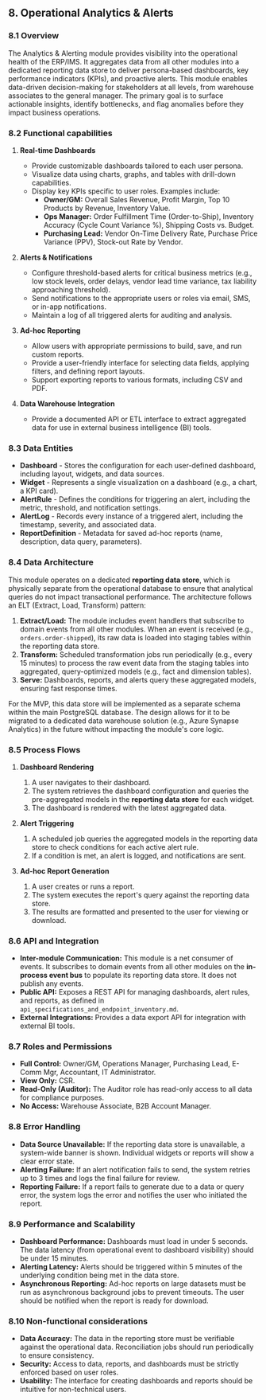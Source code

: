 ## 8. Operational Analytics & Alerts

### 8.1 Overview

The Analytics & Alerting module provides visibility into the operational health of the ERP/IMS. It aggregates data from all other modules into a dedicated reporting data store to deliver persona-based dashboards, key performance indicators (KPIs), and proactive alerts. This module enables data-driven decision-making for stakeholders at all levels, from warehouse associates to the general manager. The primary goal is to surface actionable insights, identify bottlenecks, and flag anomalies before they impact business operations.

### 8.2 Functional capabilities

1.  **Real-time Dashboards**
    -   Provide customizable dashboards tailored to each user persona.
    -   Visualize data using charts, graphs, and tables with drill-down capabilities.
    -   Display key KPIs specific to user roles. Examples include:
        -   **Owner/GM:** Overall Sales Revenue, Profit Margin, Top 10 Products by Revenue, Inventory Value.
        -   **Ops Manager:** Order Fulfillment Time (Order-to-Ship), Inventory Accuracy (Cycle Count Variance %), Shipping Costs vs. Budget.
        -   **Purchasing Lead:** Vendor On-Time Delivery Rate, Purchase Price Variance (PPV), Stock-out Rate by Vendor.

2.  **Alerts & Notifications**
    -   Configure threshold-based alerts for critical business metrics (e.g., low stock levels, order delays, vendor lead time variance, tax liability approaching threshold).
    -   Send notifications to the appropriate users or roles via email, SMS, or in-app notifications.
    -   Maintain a log of all triggered alerts for auditing and analysis.

3.  **Ad-hoc Reporting**
    -   Allow users with appropriate permissions to build, save, and run custom reports.
    -   Provide a user-friendly interface for selecting data fields, applying filters, and defining report layouts.
    -   Support exporting reports to various formats, including CSV and PDF.

4.  **Data Warehouse Integration**
    -   Provide a documented API or ETL interface to extract aggregated data for use in external business intelligence (BI) tools.

### 8.3 Data Entities

-   **Dashboard** - Stores the configuration for each user-defined dashboard, including layout, widgets, and data sources.
-   **Widget** - Represents a single visualization on a dashboard (e.g., a chart, a KPI card).
-   **AlertRule** - Defines the conditions for triggering an alert, including the metric, threshold, and notification settings.
-   **AlertLog** - Records every instance of a triggered alert, including the timestamp, severity, and associated data.
-   **ReportDefinition** - Metadata for saved ad-hoc reports (name, description, data query, parameters).

### 8.4 Data Architecture

This module operates on a dedicated **reporting data store**, which is physically separate from the operational database to ensure that analytical queries do not impact transactional performance. The architecture follows an ELT (Extract, Load, Transform) pattern:

1.  **Extract/Load:** The module includes event handlers that subscribe to domain events from all other modules. When an event is received (e.g., `orders.order-shipped`), its raw data is loaded into staging tables within the reporting data store.
2.  **Transform:** Scheduled transformation jobs run periodically (e.g., every 15 minutes) to process the raw event data from the staging tables into aggregated, query-optimized models (e.g., fact and dimension tables).
3.  **Serve:** Dashboards, reports, and alerts query these aggregated models, ensuring fast response times.

For the MVP, this data store will be implemented as a separate schema within the main PostgreSQL database. The design allows for it to be migrated to a dedicated data warehouse solution (e.g., Azure Synapse Analytics) in the future without impacting the module's core logic.

### 8.5 Process Flows

1.  **Dashboard Rendering**
    1.  A user navigates to their dashboard.
    2.  The system retrieves the dashboard configuration and queries the pre-aggregated models in the **reporting data store** for each widget.
    3.  The dashboard is rendered with the latest aggregated data.

2.  **Alert Triggering**
    1.  A scheduled job queries the aggregated models in the reporting data store to check conditions for each active alert rule.
    2.  If a condition is met, an alert is logged, and notifications are sent.

3.  **Ad-hoc Report Generation**
    1.  A user creates or runs a report.
    2.  The system executes the report's query against the reporting data store.
    3.  The results are formatted and presented to the user for viewing or download.

### 8.6 API and Integration

-   **Inter-module Communication:** This module is a net consumer of events. It subscribes to domain events from all other modules on the **in-process event bus** to populate its reporting data store. It does not publish any events.
-   **Public API:** Exposes a REST API for managing dashboards, alert rules, and reports, as defined in `api_specifications_and_endpoint_inventory.md`.
-   **External Integrations:** Provides a data export API for integration with external BI tools.

### 8.7 Roles and Permissions

-   **Full Control:** Owner/GM, Operations Manager, Purchasing Lead, E-Comm Mgr, Accountant, IT Administrator.
-   **View Only:** CSR.
-   **Read-Only (Auditor):** The Auditor role has read-only access to all data for compliance purposes.
-   **No Access:** Warehouse Associate, B2B Account Manager.

### 8.8 Error Handling

-   **Data Source Unavailable:** If the reporting data store is unavailable, a system-wide banner is shown. Individual widgets or reports will show a clear error state.
-   **Alerting Failure:** If an alert notification fails to send, the system retries up to 3 times and logs the final failure for review.
-   **Reporting Failure:** If a report fails to generate due to a data or query error, the system logs the error and notifies the user who initiated the report.

### 8.9 Performance and Scalability

-   **Dashboard Performance:** Dashboards must load in under 5 seconds. The data latency (from operational event to dashboard visibility) should be under 15 minutes.
-   **Alerting Latency:** Alerts should be triggered within 5 minutes of the underlying condition being met in the data store.
-   **Asynchronous Reporting:** Ad-hoc reports on large datasets must be run as asynchronous background jobs to prevent timeouts. The user should be notified when the report is ready for download.

### 8.10 Non-functional considerations

-   **Data Accuracy:** The data in the reporting store must be verifiable against the operational data. Reconciliation jobs should run periodically to ensure consistency.
-   **Security:** Access to data, reports, and dashboards must be strictly enforced based on user roles.
-   **Usability:** The interface for creating dashboards and reports should be intuitive for non-technical users.
